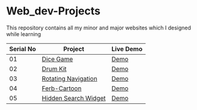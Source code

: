 # Web_dev-Projects
This repository contains all my minor and major websites which I designed while learning

| Serial No | Project | Live Demo |
| --- | --- | --- |
| 01 | [Dice Game](https://github.com/WaqarTabish2807/Web_dev-Projects/tree/main/Dice%20Game)| [Demo](https://the-dicee-gamee.netlify.app) |
| 02 | [Drum Kit](https://github.com/WaqarTabish2807/Web_dev-Projects/tree/main/Drum%20Kit) | [Demo](thee-drum-kit.netlify.app) |
| 03 | [Rotating Navigation](https://github.com/WaqarTabish2807/WebD-Mini-Project/tree/main/Day03_Rotating-Navigation-Animation) | [Demo](https://day03-rotating-navigation.netlify.app/) |
| 04 | [Ferb-Cartoon](https://github.com/WaqarTabish2807/WebD-Mini-Project/tree/main/Day04_Ferb-using-css) | [Demo](https://day04-ferb-cartoon.netlify.app/) |
| 05 | [Hidden Search Widget](https://github.com/WaqarTabish2807/WebD-Mini-Project/tree/main/Day05_Hidden-search) | [Demo](https://day05-hidden-search-widget.netlify.app/) |
